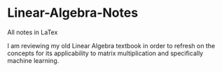 # Linear-Algebra-Notes
All notes in LaTex

I am reviewing my old Linear Algebra textbook in order to refresh on the concepts for its applicability to matrix multiplication and specifically machine learning.
